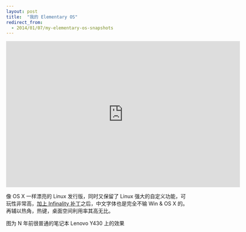 ```yaml
---
layout: post
title:  "我的 Elementary OS"
redirect_from:
  - 2014/01/07/my-elementary-os-snapshots
---
```


<iframe src="http://www.flickr.com/photos/113667285@N05/11814842494/in/set-72157639510546973/player/" width="640" height="400" frameborder="0" allowfullscreen webkitallowfullscreen mozallowfullscreen oallowfullscreen msallowfullscreen></iframe>

像 OS X 一样漂亮的 Linux 发行版，同时又保留了 Linux 强大的自定义功能，可玩性非常高，[加上 Infinality 补丁]之后，中文字体也是完全不输 Win & OS X 的。再辅以热角，热键，桌面空间利用率其高无比。

图为 N 年前很普通的笔记本 Lenovo Y430 上的效果

[加上 Infinality 补丁]: http://techhamlet.com/2013/08/infinality-linux-font-rendering/
